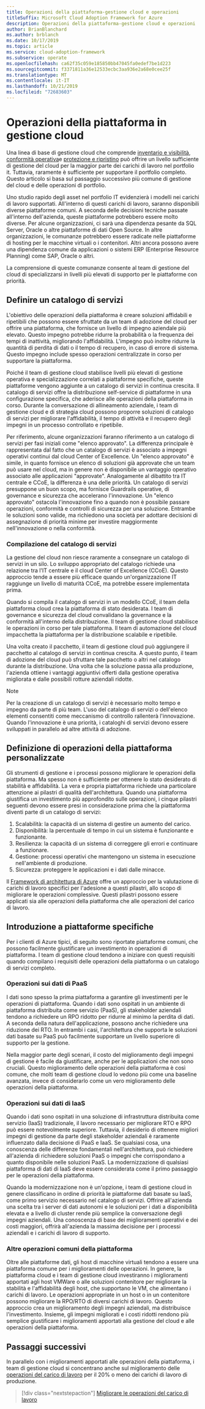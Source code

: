 ```yaml
---
title: Operazioni della piattaforma-gestione cloud e operazioni
titleSuffix: Microsoft Cloud Adoption Framework for Azure
description: Operazioni della piattaforma-gestione cloud e operazioni
author: BrianBlanchard
ms.author: brblanch
ms.date: 10/17/2019
ms.topic: article
ms.service: cloud-adoption-framework
ms.subservice: operate
ms.openlocfilehash: ca62f35c059e185850bb47045fa0edef7be1d223
ms.sourcegitcommit: f3371811a36e12533ecbc3aa936e2a68e0cee25f
ms.translationtype: MT
ms.contentlocale: it-IT
ms.lasthandoff: 10/21/2019
ms.locfileid: "72683603"
---
```

# <a name="platform-operations-in-cloud-management"></a>Operazioni della piattaforma in gestione cloud

Una linea di base di gestione cloud che comprende [inventario e visibilità](./inventory.md), [conformità operativa](./operational-compliance.md)e [protezione e ripristino](./protect.md) può offrire un livello sufficiente di gestione del cloud per la maggior parte dei carichi di lavoro nel portfolio it. Tuttavia, raramente è sufficiente per supportare il portfolio completo. Questo articolo si basa sul passaggio successivo più comune di gestione del cloud e delle operazioni di portfolio.

Uno studio rapido degli asset nel portfolio IT evidenzierà i modelli nei carichi di lavoro supportati. All'interno di questi carichi di lavoro, saranno disponibili diverse piattaforme comuni. A seconda delle decisioni tecniche passate all'interno dell'azienda, queste piattaforme potrebbero essere molto diverse. Per alcune organizzazioni, ci sarà una dipendenza pesante da SQL Server, Oracle o altre piattaforme di dati Open Source. In altre organizzazioni, le comunanze potrebbero essere radicate nelle piattaforme di hosting per le macchine virtuali o i contenitori. Altri ancora possono avere una dipendenza comune da applicazioni o sistemi ERP (Enterprise Resource Planning) come SAP, Oracle o altri.

La comprensione di queste comunanze consente al team di gestione del cloud di specializzarsi in livelli più elevati di supporto per le piattaforme con priorità.

## <a name="establish-a-service-catalog"></a>Definire un catalogo di servizi

L'obiettivo delle operazioni della piattaforma è creare soluzioni affidabili e ripetibili che possono essere sfruttate da un team di adozione del cloud per offrire una piattaforma, che fornisce un livello di impegno aziendale più elevato. Questo impegno potrebbe ridurre la probabilità o la frequenza dei tempi di inattività, migliorando l'affidabilità. L'impegno può inoltre ridurre la quantità di perdita di dati o il tempo di recupero, in caso di errore di sistema. Questo impegno include spesso operazioni centralizzate in corso per supportare la piattaforma.

Poiché il team di gestione cloud stabilisce livelli più elevati di gestione operativa e specializzazione correlati a piattaforme specifiche, queste piattaforme vengono aggiunte a un catalogo di servizi in continua crescita. Il catalogo di servizi offre la distribuzione self-service di piattaforme in una configurazione specifica, che aderisce alle operazioni della piattaforma in corso. Durante la conversazione di allineamento aziendale, i team di gestione cloud e di strategia cloud possono proporre soluzioni di catalogo di servizi per migliorare l'affidabilità, il tempo di attività e il recupero degli impegni in un processo controllato e ripetibile.

Per riferimento, alcune organizzazioni faranno riferimento a un catalogo di servizi per fasi iniziali come "elenco approvato". La differenza principale è rappresentata dal fatto che un catalogo di servizi è associato a impegni operativi continui dal cloud Center of Excellence. Un "elenco approvato" è simile, in quanto fornisce un elenco di soluzioni già approvate che un team può usare nel cloud, ma in genere non è disponibile un vantaggio operativo associato alle applicazioni "approvate". Analogamente al dibattito tra IT centrale e CCoE, la differenza è una delle priorità. Un catalogo di servizi presuppone un buon scopo, ma fornisce Guardrails operative, di governance e sicurezza che accelerano l'innovazione. Un "elenco approvato" ostacola l'innovazione fino a quando non è possibile passare operazioni, conformità e controlli di sicurezza per una soluzione. Entrambe le soluzioni sono valide, ma richiedono una società per adottare decisioni di assegnazione di priorità minime per investire maggiormente nell'innovazione o nella conformità.

### <a name="building-the-service-catalog"></a>Compilazione del catalogo di servizi

La gestione del cloud non riesce raramente a consegnare un catalogo di servizi in un silo. Lo sviluppo appropriato del catalogo richiede una relazione tra l'IT centrale e il cloud Center of Excellence (CCoE). Questo approccio tende a essere più efficace quando un'organizzazione IT raggiunge un livello di maturità CCoE, ma potrebbe essere implementata prima.

Quando si compila il catalogo di servizi in un modello CCoE, il team della piattaforma cloud crea la piattaforma di stato desiderata. I team di governance e sicurezza del cloud convalidano la governance e la conformità all'interno della distribuzione. Il team di gestione cloud stabilisce le operazioni in corso per tale piattaforma. Il team di automazione del cloud impacchetta la piattaforma per la distribuzione scalabile e ripetibile.

Una volta creato il pacchetto, il team di gestione cloud può aggiungere il pacchetto al catalogo di servizi in continua crescita. A questo punto, il team di adozione del cloud può sfruttare tale pacchetto o altri nel catalogo durante la distribuzione. Una volta che la soluzione passa alla produzione, l'azienda ottiene i vantaggi aggiuntivi offerti dalla gestione operativa migliorata e dalle possibili rotture aziendali ridotte.

> [!NOTE]
> Per la creazione di un catalogo di servizi è necessario molto tempo e impegno da parte di più team. L'uso del catalogo di servizi o dell'elenco elementi consentiti come meccanismo di controllo rallenterà l'innovazione. Quando l'innovazione è una priorità, i cataloghi di servizi devono essere sviluppati in parallelo ad altre attività di adozione.

## <a name="defining-your-own-platform-operations"></a>Definizione di operazioni della piattaforma personalizzate

Gli strumenti di gestione e i processi possono migliorare le operazioni della piattaforma. Ma spesso non è sufficiente per ottenere lo stato desiderato di stabilità e affidabilità. La vera e propria piattaforma richiede una particolare attenzione ai pilastri di qualità dell'architettura. Quando una piattaforma giustifica un investimento più approfondito sulle operazioni, i cinque pilastri seguenti devono essere presi in considerazione prima che la piattaforma diventi parte di un catalogo di servizi:

1. Scalabilità: la capacità di un sistema di gestire un aumento del carico.
2. Disponibilità: la percentuale di tempo in cui un sistema è funzionante e funzionante.
3. Resilienza: la capacità di un sistema di correggere gli errori e continuare a funzionare.
4. Gestione: processi operativi che mantengono un sistema in esecuzione nell'ambiente di produzione.
5. Sicurezza: proteggere le applicazioni e i dati dalle minacce.

Il [Framework di architettura di Azure](https://docs.microsoft.com/azure/architecture/guide/pillars) offre un approccio per la valutazione di carichi di lavoro specifici per l'adesione a questi pilastri, allo scopo di migliorare le operazioni complessive. Questi pilastri possono essere applicati sia alle operazioni della piattaforma che alle operazioni del carico di lavoro.

## <a name="getting-started-with-specific-platforms"></a>Introduzione a piattaforme specifiche

Per i clienti di Azure tipici, di seguito sono riportate piattaforme comuni, che possono facilmente giustificare un investimento in operazioni di piattaforma. I team di gestione cloud tendono a iniziare con questi requisiti quando compilano i requisiti delle operazioni della piattaforma o un catalogo di servizi completo.

### <a name="paas-data-operations"></a>Operazioni sui dati di PaaS

I dati sono spesso la prima piattaforma a garantire gli investimenti per le operazioni di piattaforma. Quando i dati sono ospitati in un ambiente di piattaforma distribuita come servizio (PaaS), gli stakeholder aziendali tendono a richiedere un RPO ridotto per ridurre al minimo la perdita di dati. A seconda della natura dell'applicazione, possono anche richiedere una riduzione dei RTO. In entrambi i casi, l'architettura che supporta le soluzioni dati basate su PaaS può facilmente supportare un livello superiore di supporto per la gestione.

Nella maggior parte degli scenari, il costo del miglioramento degli impegni di gestione è facile da giustificare, anche per le applicazioni che non sono cruciali. Questo miglioramento delle operazioni della piattaforma è così comune, che molti team di gestione cloud lo vedono più come una baseline avanzata, invece di considerarlo come un vero miglioramento delle operazioni della piattaforma.

### <a name="iaas-data-operations"></a>Operazioni sui dati di IaaS

Quando i dati sono ospitati in una soluzione di infrastruttura distribuita come servizio (IaaS) tradizionale, il lavoro necessario per migliorare RTO e RPO può essere notevolmente superiore. Tuttavia, il desiderio di ottenere migliori impegni di gestione da parte degli stakeholder aziendali è raramente influenzato dalla decisione di PaaS e IaaS. Se qualsiasi cosa, una conoscenza delle differenze fondamentali nell'architettura, può richiedere all'azienda di richiedere soluzioni PaaS o impegni che corrispondano a quanto disponibile nelle soluzioni PaaS. La modernizzazione di qualsiasi piattaforma di dati di IaaS deve essere considerata come il primo passaggio per le operazioni della piattaforma.

Quando la modernizzazione non è un'opzione, i team di gestione cloud in genere classificano in ordine di priorità le piattaforme dati basate su IaaS, come primo servizio necessario nel catalogo di servizi. Offrire all'azienda una scelta tra i server di dati autonomi e le soluzioni per i dati a disponibilità elevata e a livello di cluster rende più semplice la conversazione degli impegni aziendali. Una conoscenza di base dei miglioramenti operativi e dei costi maggiori, offrirà all'azienda la massima decisione per i processi aziendali e i carichi di lavoro di supporto.

### <a name="other-common-platform-operations"></a>Altre operazioni comuni della piattaforma

Oltre alle piattaforme dati, gli host di macchine virtuali tendono a essere una piattaforma comune per i miglioramenti delle operazioni. In genere, la piattaforma cloud e i team di gestione cloud investiranno i miglioramenti apportati agli host VMWare o alle soluzioni contenitore per migliorare la stabilità e l'affidabilità degli host, che supportano le VM, che alimentano i carichi di lavoro. Le operazioni appropriate in un host o in un contenitore possono migliorare la RPO/RTO di diversi carichi di lavoro. Questo approccio crea un miglioramento degli impegni aziendali, ma distribuisce l'investimento. Insieme, gli impegni migliorati e i costi ridotti rendono più semplice giustificare i miglioramenti apportati alla gestione del cloud e alle operazioni della piattaforma.

## <a name="next-steps"></a>Passaggi successivi

In parallelo con i miglioramenti apportati alle operazioni della piattaforma, i team di gestione cloud si concentrano anche sul miglioramento delle [operazioni del carico di lavoro](./workload.md) per il 20% o meno dei carichi di lavoro di produzione.

> [!div class="nextstepaction"]
> [Migliorare le operazioni del carico di lavoro](./workload.md)

